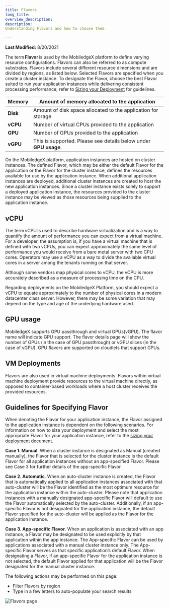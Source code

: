 ```yaml
---
title: Flavors
long_title:
overview_description:
description:
Understanding Flavors and how to choose them

---
```


**Last Modified:** 8/20/2021

The term **Flavor** is used by the MobiledgeX platform to define varying resource configurations. Flavors can also be referred to as compute substrates. Flavors include several different resource dimensions and are divided by regions, as listed below. Selected Flavors are specified when you create a cluster instance. To designate the Flavor, choose the best Flavor suited to run your application instances while delivering consistent processing performance; refer to [Sizing your Deployment](/design/sizing-applications) for guidelines.

| **Memory** | Amount of memory allocated to the application                    |
|------------|------------------------------------------------------------------|
| **Disk**   | Amount of disk space allocated to the application for storage    |
| **vCPU**   | Number of virtual CPUs provided to the application               |
| **GPU**    | Number of GPUs provided to the application                       |
| **vGPU**   | This is supported. Please see details below under **GPU usage**. |

On the MobiledgeX platform, application instances are hosted on cluster instances. The defined Flavor, which may be either the default Flavor for the application or the Flavor for the cluster instance, defines the resources available for use by the application instance. When additional application instances are deployed, additional cluster instances are created to host the new application instances. Since a cluster instance exists solely to support a deployed application instance, the resources provided to the cluster instance may be viewed as those resources being supplied to the application instance.

## vCPU  

The term vCPU is used to describe hardware virtualization and is a way to quantify the amount of performance you can expect from a virtual machine. For a developer, the assumption is, if you have a virtual machine that is defined with two vCPUs, you can expect approximately the same level of performance you would receive from a bare metal server with two CPU cores. Operators may use a vCPU as a way to divide the available virtual cores in a server among the tenants running on that server.

Although some vendors map physical cores to vCPU, the vCPU is more accurately described as a measure of processing time on the CPU.

Regarding deployments on the MobiledgeX Platform, you should expect a vCPU to equate approximately to the number of physical cores in a modern datacenter class server. However, there may be some variation that may depend on the type and age of the underlying hardware used.

## GPU usage  

MobiledgeX supports GPU passthrough and virtual GPUs(vGPU). The flavor name will indicate GPU support. The flavor details page will show the number of GPUs (in the case of GPU passthrough) or vGPU slices (in the case of vGPU). GPU flavors are supported on cloudlets that support GPUs.

## VM Deployments  

Flavors are also used in virtual machine deployments. Flavors within virtual machine deployment provide resources to the virtual machine directly, as opposed to container-based workloads where a host cluster receives the provided resources.

## Guidelines for Specifying Flavor

When denoting the Flavor for your application instance, the Flavor assigned to the application instance is dependent on the following scenarios. For information on how to size your deployment and select the most appropriate Flavor for your application instance, refer to the [sizing your deployment](/design/sizing-applications) document.

**Case 1. Manual**. When a cluster instance is designated as Manual (created manually), the Flavor that is selected for the cluster instance is the default Flavor for all application instances without an app-specified Flavor. Please see Case 3 for further details of the app-specific Flavor.

**Case 2. Automatic**. When an auto-cluster instance is created, the Flavor that is automatically applied to all application instances associated with that auto-cluster will be the Flavor identified as the most optimum resource for the application instance within the auto-cluster. Please note that application instances with a manually designated app-specific Flavor will default to use the Flavor automatically selected by the auto-cluster. Additionally, if an app-specific Flavor is not designated for the application instance, the default Flavor specified for the auto-cluster will be applied as the Flavor for the application instance.

**Case 3. App-specific Flavor**. When an application is associated with an app instance, a Flavor may be designated to be used explicitly by that application within the app instance. The App-specific Flavor can be used by applications associated with a manual cluster instance only. The App-specific Flavor serves as that specific application’s default Flavor. When designating a Flavor, if an app-specific Flavor for the application instance is not selected, the default Flavor applied for that application will be the Flavor designated for the manual cluster instance.

The following actions may be performed on this page:

- Filter Flavors by region
- Type in a few letters to auto-populate your search results

![Flavors page](/assets/flavorespage.png "Flavors page")

